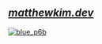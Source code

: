 ## [_matthewkim.dev_](https://matthewkim.dev)
[![blue_p6b](https://github.com/friendlymatthew/friendlymatthew/assets/38759997/d65fde96-5bfe-4cd2-8eab-dd635be6655c)](https://matthewkim.dev)
